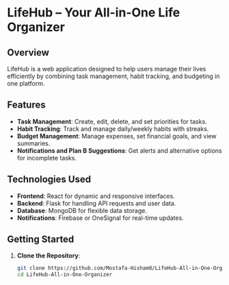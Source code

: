 # LifeHub – Your All-in-One Life Organizer

## Overview
LifeHub is a web application designed to help users manage their lives efficiently by combining task management, habit tracking, and budgeting in one platform.

## Features
- **Task Management**: Create, edit, delete, and set priorities for tasks.
- **Habit Tracking**: Track and manage daily/weekly habits with streaks.
- **Budget Management**: Manage expenses, set financial goals, and view summaries.
- **Notifications and Plan B Suggestions**: Get alerts and alternative options for incomplete tasks.

## Technologies Used
- **Frontend**: React for dynamic and responsive interfaces.
- **Backend**: Flask for handling API requests and user data.
- **Database**: MongoDB for flexible data storage.
- **Notifications**: Firebase or OneSignal for real-time updates.

## Getting Started
1. **Clone the Repository**:
   ```bash
   git clone https://github.com/Mostafa-Hisham0/LifeHub-All-in-One-Organizer
   cd LifeHub-All-in-One-Organizer
